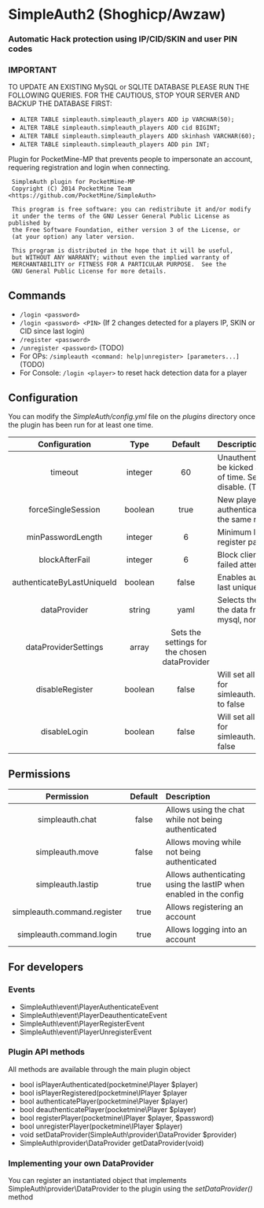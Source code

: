 # SimpleAuth2 (Shoghicp/Awzaw)

### Automatic Hack protection using IP/CID/SKIN and user PIN codes

### IMPORTANT
TO UPDATE AN EXISTING MySQL or SQLITE DATABASE PLEASE RUN THE FOLLOWING QUERIES. FOR THE CAUTIOUS, STOP YOUR SERVER AND BACKUP THE DATABASE FIRST:

* `ALTER TABLE simpleauth.simpleauth_players ADD ip VARCHAR(50);`
* `ALTER TABLE simpleauth.simpleauth_players ADD cid BIGINT;`
* `ALTER TABLE simpleauth.simpleauth_players ADD skinhash VARCHAR(60);`
* `ALTER TABLE simpleauth.simpleauth_players ADD pin INT;`

Plugin for PocketMine-MP that prevents people to impersonate an account, requering registration and login when connecting.

	 SimpleAuth plugin for PocketMine-MP
     Copyright (C) 2014 PocketMine Team <https://github.com/PocketMine/SimpleAuth>

     This program is free software: you can redistribute it and/or modify
     it under the terms of the GNU Lesser General Public License as published by
     the Free Software Foundation, either version 3 of the License, or
     (at your option) any later version.

     This program is distributed in the hope that it will be useful,
     but WITHOUT ANY WARRANTY; without even the implied warranty of
     MERCHANTABILITY or FITNESS FOR A PARTICULAR PURPOSE.  See the
     GNU General Public License for more details.


## Commands


* `/login <password>`
* `/login <password> <PIN>` (If 2 changes detected for a players IP, SKIN or CID since last login)
* `/register <password>`
* `/unregister <password>` (TODO)
* For OPs: `/simpleauth <command: help|unregister> [parameters...]` (TODO)
* For Console: `/login <player>` to reset hack detection data for a player

## Configuration

You can modify the _SimpleAuth/config.yml_ file on the _plugins_ directory once the plugin has been run for at least one time.

| Configuration | Type | Default | Description |
| :---: | :---: | :---: | :--- |
| timeout | integer | 60 | Unauthenticated players will be kicked after this period of time. Set it to 0 to disable. (TODO) |
| forceSingleSession | boolean | true | New players won't kick an authenticated player if using the same name. |
| minPasswordLength | integer | 6 | Minimum length of the register password. |
| blockAfterFail | integer | 6 | Block clients after several failed attempts |
| authenticateByLastUniqueId | boolean | false | Enables authentication by last unique id. |
| dataProvider | string | yaml | Selects the provider to get the data from (yaml, sqlite3, mysql, none) |
| dataProviderSettings | array | Sets the settings for the chosen dataProvider |
| disableRegister | boolean | false | Will set all the permissions for simleauth.command.register to false |
| disableLogin | boolean | false | Will set all the permissions for simleauth.command.login to false |

## Permissions

| Permission | Default | Description |
| :---: | :---: | :--- |
| simpleauth.chat | false | Allows using the chat while not being authenticated |
| simpleauth.move | false | Allows moving while not being authenticated |
| simpleauth.lastip | true | Allows authenticating using the lastIP when enabled in the config |
| simpleauth.command.register | true | Allows registering an account |
| simpleauth.command.login | true | Allows logging into an account |

## For developers

### Events

* SimpleAuth\event\PlayerAuthenticateEvent
* SimpleAuth\event\PlayerDeauthenticateEvent
* SimpleAuth\event\PlayerRegisterEvent
* SimpleAuth\event\PlayerUnregisterEvent

### Plugin API methods

All methods are available through the main plugin object

* bool isPlayerAuthenticated(pocketmine\Player $player)
* bool isPlayerRegistered(pocketmine\IPlayer $player
* bool authenticatePlayer(pocketmine\Player $player)
* bool deauthenticatePlayer(pocketmine\Player $player)
* bool registerPlayer(pocketmine\IPlayer $player, $password)
* bool unregisterPlayer(pocketmine\IPlayer $player)
* void setDataProvider(SimpleAuth\provider\DataProvider $provider)
* SimpleAuth\provider\DataProvider getDataProvider(void)

### Implementing your own DataProvider

You can register an instantiated object that implements SimpleAuth\provider\DataProvider to the plugin using the _setDataProvider()_ method

